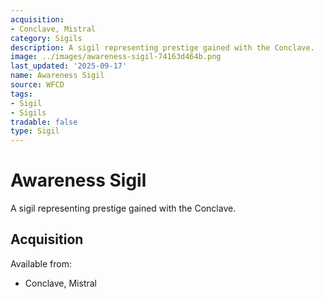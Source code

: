 ```yaml
---
acquisition:
- Conclave, Mistral
category: Sigils
description: A sigil representing prestige gained with the Conclave.
image: ../images/awareness-sigil-74163d464b.png
last_updated: '2025-09-17'
name: Awareness Sigil
source: WFCD
tags:
- Sigil
- Sigils
tradable: false
type: Sigil
---
```


# Awareness Sigil

A sigil representing prestige gained with the Conclave.

## Acquisition

Available from:
- Conclave, Mistral


